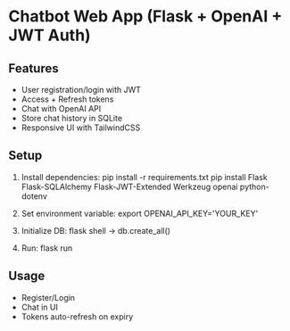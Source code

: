 
# Chatbot Web App (Flask + OpenAI + JWT Auth)

## Features
- User registration/login with JWT
- Access + Refresh tokens
- Chat with OpenAI API
- Store chat history in SQLite
- Responsive UI with TailwindCSS

## Setup
1. Install dependencies:
   pip install -r requirements.txt
   pip install Flask Flask-SQLAlchemy Flask-JWT-Extended Werkzeug openai python-dotenv

2. Set environment variable:
   export OPENAI_API_KEY='YOUR_KEY'
3. Initialize DB: flask shell -> db.create_all()
4. Run: flask run

## Usage
- Register/Login
- Chat in UI
- Tokens auto-refresh on expiry
